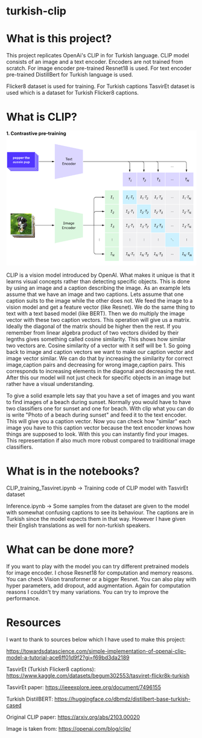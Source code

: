 # turkish-clip

# What is this project? 

This project replicates OpenAi's CLIP in for Turkish language. 
CLIP model consists of an image and a text encoder. Encoders are not trained from scratch. For image encoder pre-trained Resnet18 is used.
For text encoder pre-trained DistillBert for Turkish language is used.

Flicker8 dataset is used for training. For Turkish captions TasvirEt dataset is used which is a dataset for Turkish Flicker8 captions.

# What is CLIP?

![alt text](./Images/overview-a.png?raw=true "Title")

CLIP is a vision model introduced by OpenAI. What makes it unique is that it learns visual concepts rather than detecting specific objects.
This is done by using an image and a caption describing the image. As an example lets assume that we have an image and two captions. Lets assume that one caption suits to the image while the other does not. We feed the image to a vision model and get a feature vector (like Resnet).
We do the same thing to text with a text based model (like BERT). Then we do multiply the image vector with these two caption vectors. This operation will give us a matrix. Ideally the diagonal of the matrix should be higher then the rest. If you remember from linear algebra product of two vectors divided by their legnths gives something called cosine similarity. This shows how similar two vectors are. Cosine similarity of a vector with it self will be 1. So going back to image and caption vectors we want to make our caption vector and image vector similar. We can do that by increasing the similarity for correct image,caption pairs and decreasing for wrong image,caption pairs. This corresponds to increasing elements in the diagonal and decreasing the rest. After this our model will not just check for specific objects in an image but rather have a visual understanding.

To give a solid example lets say that you have a set of images and you want to find images of a beach during sunset. Normally you would have to have two classifiers one for sunset and one for beach.
With clip what you can do is write "Photo of a beach during sunset" and feed it to the text encoder. This will give you a caption vector. Now you can check how "similar" each image you have to this caption vector because the text encoder knows how things are supposed to look. With this you can instantly find your images. This representation if also much more robust compared to traiditional image classifiers.

# What is in the notebooks?

CLIP\_training\_Tasviret.ipynb -> Training code of CLIP model with TasvirEt dataset

Inference.ipynb -> Some samples from the dataset are given to the model with somewhat confusing captions to see its behaviour.
The captions are in Turkish since the model expects them in that way. However I have given their English translations as well for non-turkish speakers. 

# What can be done more?
If you want to play with the model you can try different pretrained models for image encoder. I chose Resnet18 for computation and memory reasons. You can check Vision transformer or a bigger Resnet.
You can also play with hyper parameters, add dropout, add augmentation. Again for computation reasons I couldn't try many variations. You can try to improve the performance. 

# Resources

I want to thank to sources below which I have used to make this project:

https://towardsdatascience.com/simple-implementation-of-openai-clip-model-a-tutorial-ace6ff01d9f2?gi=f69bd3da2189

TasvirEt (Turkish Flicker8 captions):
https://www.kaggle.com/datasets/begum302553/tasviret-flickr8k-turkish 

TasvirEt paper:
https://ieeexplore.ieee.org/document/7496155

Turkish DistilBERT:
https://huggingface.co/dbmdz/distilbert-base-turkish-cased

Original CLIP paper:
https://arxiv.org/abs/2103.00020

Image is taken from:
https://openai.com/blog/clip/

